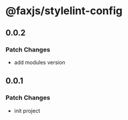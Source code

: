 # @faxjs/stylelint-config

## 0.0.2

### Patch Changes

- add modules version

## 0.0.1

### Patch Changes

- init project
